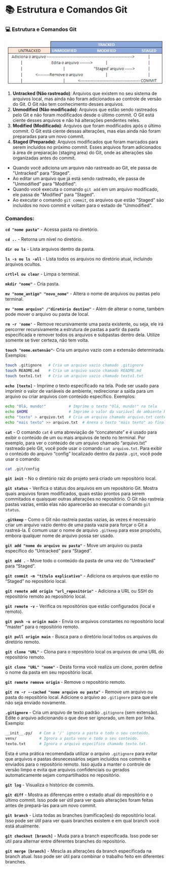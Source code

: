 # :books: Estrutura e Comandos Git 

### :computer: Estrutura e Comandos Git

![fluxo_git](https://github.com/Gerebabh/Git_GitHub_Curso_DIO/blob/main/img/fluxo_git.jpg)

1. **Untracked (Não rastreado)**: Arquivos que existem no seu sistema de arquivos local, mas ainda não foram adicionados ao controle de versão do Git. O Git não tem conhecimento desses arquivos.
2. **Unmodified (Não modificado)**: Arquivos que estão sendo rastreados pelo Git e não foram modificados desde o último commit. O Git está ciente desses arquivos e não há alterações pendentes neles.
3. **Modified (Modificado)**: Arquivos que foram modificados após o último commit. O Git está ciente dessas alterações, mas elas ainda não foram preparadas para um novo commit.
4. **Staged (Preparado)**: Arquivos modificados que foram marcados para serem incluídos no próximo commit. Esses arquivos foram adicionados à área de preparação (staging area) do Git, onde as alterações são organizadas antes do commit.

- Quando você adiciona um arquivo não rastreado ao Git, ele passa de "Untracked" para "Staged".
- Ao editar um arquivo que já está sendo rastreado, ele passa de "Unmodified" para "Modified".
- Quando você executa o comando `git add` em um arquivo modificado, ele passa de "Modified" para "Staged".
- Ao executar o comando `git commit`, os arquivos que estão "Staged" são incluídos no novo commit e voltam para o estado de "Unmodified".

### Comandos:

**`cd "nome pasta"`** - Acessa pasta no diretório.

**`cd ..`** - Retorna um nível no diretório.

**`dir ou ls`** - Lista arquivos dentro da pasta.

**`ls -s ou ls -all`** - Lista todos os arquivos no diretório atual, incluindo arquivos ocultos.

**`crtl+l ou clear`** - Limpa o terminal.

**`mkdir "nome"`** - Cria pasta.

**`mv "nome_antigo" "novo_nome"`** - Altera o nome de arquivos ou pastas pelo terminal.

**`mv "nome arquivo" /"diretório destino"`** - Além de alterar o nome, também pode mover o arquivo ou pasta de local.

**`rm -r 'nome'`** - Remove recursivamente uma pasta existente, ou seja, ele irá percorrer recursivamente a estrutura de pastas a partir da pasta especificada e remover todos os arquivos e subpastas dentro dela. Utilize somente se tiver certeza, não tem volta.

**`touch "nome.extensão"`**- Cria um arquivo vazio com a extensão determinada. Exemplos:

```bash
touch .gitignore   # Cria um arquivo vazio chamado .gitignore
touch README.md    # Cria um arquivo vazio chamado README.md
touch texto1.txt   # Cria um arquivo vazio chamado texto1.txt
```

**`echo [texto]`** - Imprime o texto especificado na tela. Pode ser usado para imprimir o valor de variáveis de ambiente, redirecionar a saída para um arquivo ou criar arquivos com conteúdo específico. Exemplos:

```bash
echo "Olá, mundo!"          # Imprime o texto "Olá, mundo!" na tela
echo $HOME                  # Imprime o valor da variável de ambiente HOME na tela
echo "texto" > arquivo.txt  # Cria um arquivo chamado arquivo.txt contendo o texto "texto"
echo "mais texto" >> arquivo.txt  # Anexa o texto "mais texto" ao final do arquivo arquivo.txt
```

**`cat`** - O comando `cat` é uma abreviação de “concatenate” e é usado para exibir o conteúdo de um ou mais arquivos de texto no terminal. Por exemplo, para ver o conteúdo de um arquivo chamado “arquivo.txt” rastreado pelo Git, você pode usar o comando `cat arquivo.txt`. Para exibir o conteúdo do arquivo “config” localizado dentro da pasta `.git`, você pode usar o comando:

```bash
cat .git/config
```

**`git init`** - No o diretório raiz do projeto será criado um repositório local.

**`git status`** - Verifica o status dos arquivos em um repositório Git. Mostra quais arquivos foram modificados, quais estão prontos para serem commitados e quaisquer outras alterações no repositório. O Git não rastreia pastas vazias, então elas não aparecerão ao executar o comando `git status`.

**`.gitkeep`** - Como o Git não rastreia pastas vazias, às vezes é necessário criar um arquivo vazio dentro de uma pasta vazia para forçar o Git a rastreá-la. É comum usar o nome de arquivo `.gitkeep` para esse propósito, embora qualquer nome de arquivo possa ser usado.

**`git add "nome do arquivo ou pasta"`** - Move um arquivo ou pasta específico do “Untracked” para “Staged”.

**`git add .`** - Move todo o conteúdo da pasta de uma vez do “Untracked” para “Staged”.

**`git commit -m "título explicativo"`** - Adiciona os arquivos que estão no “Staged” no repositório local.

**`git remote add origin "url_repositório"`** - Adiciona a URL ou SSH do repositório remoto ao repositório local.

**`git remote -v`** - Verifica os repositórios que estão configurados (local e remoto).

**`git push -u origin main`** - Envia os arquivos constantes no repositório local “master” para o repositório remoto.

**`git pull origin main`** - Busca para o diretório local todos os arquivos do diretório remoto.

**`git clone "URL"`** - Clona para o repositório local os arquivos de uma URL do repositório remoto.

**`git clone "URL" "nome"`** - Desta forma você realiza um clone, porém define o nome da pasta em seu repositório local.

**`git remote remove origin`** - Remove o repositório remoto.

**`git rm -r --cached "nome arquivo ou pasta"`** - Remove um arquivo ou pasta do repositório local. Adicione o arquivo ao `.gitignore` para que ele não seja enviado novamente.

**`.gitignore`** - Cria um arquivo de texto padrão `.gitignore` (sem extensão). Edite o arquivo adicionando o que deve ser ignorado, um item por linha. Exemplo:

```bash
__init__.py/   # Com a '/' ignora a pasta e todo o seu conteúdo.
venv/          # Ignora a pasta venv e todo o seu conteúdo.
texto.txt      # Ignora o arquivo específico chamado texto.txt.
```

Esta é uma prática recomendada utilizar o arquivo `.gitignore` para evitar que arquivos e pastas desnecessários sejam incluídos nos commits e enviados para o repositório remoto. Isso ajuda a manter o controle de versão limpo e evita que arquivos confidenciais ou gerados automaticamente sejam compartilhados no repositório.

**`git log`** - Visualiza o histórico de commits.

**`git diff`** - Mostra as diferenças entre o estado atual do repositório e o último commit. Isso pode ser útil para ver quais alterações foram feitas antes de prepará-las para um novo commit.

**`git branch`** - Lista todas as branches (ramificações) do repositório local. Isso pode ser útil para ver quais branches existem e em qual branch você está atualmente.

**`git checkout [branch]`** - Muda para a branch especificada. Isso pode ser útil para alternar entre diferentes branches do repositório.

**`git merge [branch]`** - Mescla as alterações da branch especificada na branch atual. Isso pode ser útil para combinar o trabalho feito em diferentes branches.

